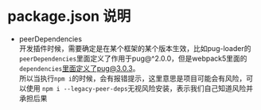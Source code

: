 # package.json 说明

- peerDependencies   
开发插件时候，需要确定是在某个框架的某个版本生效，比如pug-loader的`peerDependencies`里面定义了作用于pug@^2.0.0，但是webpack5里面的`dependencies`里面定义了pug@3.0.3。  
所以当执行`npm i`的时候，会有报错提示，这里意思是项目可能会有风险，可以使用
`npm i --legacy-peer-deps`无视风险安装，表示我们自己知道风险并承担后果